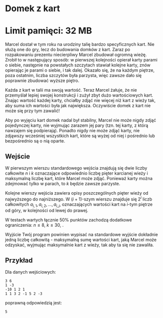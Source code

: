 # Domek z kart
# Limit pamięci: 32 MB

Marcel dostał w tym roku na urodziny talię bardzo specyficznych kart. Nie służą one do gry, lecz do budowania domków z kart. Zaraz po rozpakowaniu prezentu niecierpliwy Marcel zbudował ogromną wieżę. Zrobił to w następujący sposób: w pierwszej kolejności opierał karty parami o siebie, następnie na powstałych szczytach stawiał kolejne karty, znów opierając je parami o siebie, i tak dalej. Okazało się, że na każdym piętrze, poza ostatnim, liczba szczytów była parzysta, więc zawsze dało się poprawnie zbudować wyższe piętro.

Każda z kart w talii ma swoją wartość. Teraz Marcel żałuje, że nie przemyślał lepiej swojej konstrukcji i zużył zbyt dużo wartościowych kart. Znając wartość każdej karty, chciałby zdjąć nie więcej niż  kart z wieży tak, aby suma ich wartości była jak największa. Oczywiście domek z kart nie może się przy tym zawalić!

Aby po wyjęciu kart domek nadal był stabilny, Marcel nie może nigdy zdjąć pojedynczej karty, nie wyjmując zarazem jej pary (tzn. tej karty, z którą nawzajem się podpierają). Ponadto nigdy nie może zdjąć karty, nie zdjąwszy wcześniej wszystkich kart, które są wyżej od niej i pośrednio lub bezpośrednio są o nią oparte.

## Wejście

W pierwszym wierszu standardowego wejścia znajdują się dwie liczby całkowite $n$ i $k$ oznaczające odpowiednio liczbę pięter karcianej wieży i maksymalną liczbę kart, które Marcel może zdjąć. Ponieważ karty można zdejmować tylko w parach, to $k$ będzie zawsze parzyste.

Kolejne  wierszy wejścia zawiera opisy poszczególnych pięter wieży od najwyższego do najniższego. W $(i+1)$-szym wierszu znajduje się $2^i$ liczb całkowitych $a_{i, 1} ,a_{i, 2} , ..., a_{i,j}$, oznaczających wartości kart na $i$-tym piętrze od góry, w kolejności od lewej do prawej.

W testach wartych łącznie 50% punktów zachodzą dodatkowe ograniczenia: $n \leq 8$, $k \leq 30$, .

Wyjście
Twój program powinien wypisać na standardowe wyjście dokładnie jedną liczbę całkowitą - maksymalną sumę wartości kart, jaką Marcel może odzyskać, wyjmując maksymalnie  kart z wieży, tak aby ta się nie zawaliła.

## Przykład

Dla danych wejściowych:

```
3 6
1 -3
-10 1 2 1
1 1 3 2 -1 5 2 -3
```

poprawną odpowiedzią jest:

```
5
```